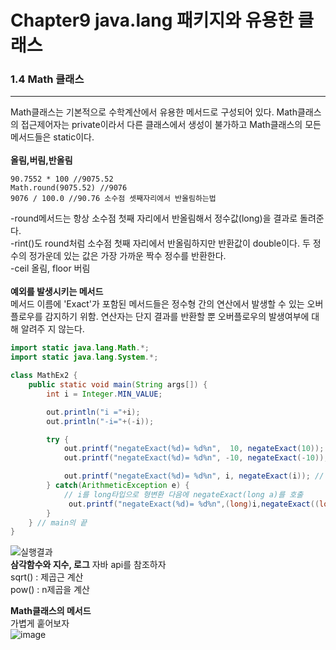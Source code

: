 Chapter9 java.lang 패키지와 유용한 클래스
======================

### 1.4 Math 클래스
***
Math클래스는 기본적으로 수학계산에서 유용한 메서드로 구성되어 있다. Math클래스의 접근제어자는 private이라서 다른 클래스에서 생성이 불가하고 Math클래스의 모든 메서드들은 
static이다.<br><br>
**올림,버림,반올림**  
```
90.7552 * 100 //9075.52
Math.round(9075.52) //9076
9076 / 100.0 //90.76 소수점 셋째자리에서 반올림하는법
```
-round메서드는 항상 소수점 첫째 자리에서 반올림해서 정수값(long)을 결과로 돌려준다.  
-rint()도 round처럼 소수점 첫째 자리에서 반올림하지만 반환값이 double이다. 두 정수의 정가운데 있는 값은 가장 가까운 짝수 정수를 반환한다.  
-ceil 올림, floor 버림<br><br>
**예외를 발생시키는 메서드**<br>
메서드 이름에 'Exact'가 포함된 메서드들은 정수형 간의 연산에서 발생할 수 있는 오버플로우를 감지하기 위함. 연산자는 단지 결과를 반환할 뿐 오버플로우의 발생여부에 대해 알려주
지 않는다.
```java
import static java.lang.Math.*;
import static java.lang.System.*;

class MathEx2 {
	public static void main(String args[]) {
		int i = Integer.MIN_VALUE;

		out.println("i ="+i);
		out.println("-i="+(-i));

		try {
			out.printf("negateExact(%d)= %d%n",  10, negateExact(10));
			out.printf("negateExact(%d)= %d%n", -10, negateExact(-10));

			out.printf("negateExact(%d)= %d%n", i, negateExact(i)); // 예외발생
		} catch(ArithmeticException e) {
			// i를 long타입으로 형변환 다음에 negateExact(long a)를 호출
		     out.printf("negateExact(%d)= %d%n",(long)i,negateExact((long)i));
		}
	} // main의 끝
}
```
![실행결과](https://user-images.githubusercontent.com/98599867/160663712-8373b64b-5bec-48b8-aabc-863bee9fad3a.png)
<br>
**삼각함수와 지수, 로그**
자바 api를 참조하자  
sqrt() : 제곱근 계산  
pow() : n제곱을 계산  

**Math클래스의 메서드**<br>
가볍게 훝어보자  
![image](https://user-images.githubusercontent.com/98599867/160670459-dd32b84d-a964-4643-9e42-8f336380bf24.png)




